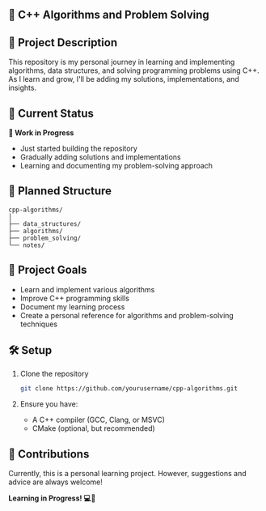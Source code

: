 ## 🧩 C++ Algorithms and Problem Solving

## 📝 Project Description

This repository is my personal journey in learning and implementing algorithms, data structures, and solving programming problems using C++. As I learn and grow, I'll be adding my solutions, implementations, and insights.

## 🚀 Current Status

**🔨 Work in Progress**
- Just started building the repository
- Gradually adding solutions and implementations
- Learning and documenting my problem-solving approach

## 📂 Planned Structure

```
cpp-algorithms/
│
├── data_structures/
├── algorithms/
├── problem_solving/
└── notes/
```

## 🎯 Project Goals

- Learn and implement various algorithms
- Improve C++ programming skills
- Document my learning process
- Create a personal reference for algorithms and problem-solving techniques

## 🛠 Setup

1. Clone the repository
   ```bash
   git clone https://github.com/yourusername/cpp-algorithms.git
   ```

2. Ensure you have:
   - A C++ compiler (GCC, Clang, or MSVC)
   - CMake (optional, but recommended)

## 🤝 Contributions

Currently, this is a personal learning project. However, suggestions and advice are always welcome!

**Learning in Progress! 💻🚀**
